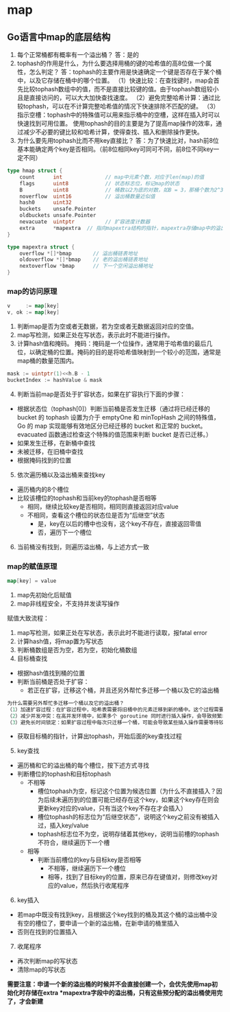 # map
## Go语言中map的底层结构

1. 每个正常桶都有概率有一个溢出桶？
答：是的
2. tophash的作用是什么，为什么要选择用桶的键的哈希值的高8位做一个属性，怎么判定？
答：tophash的主要作用是快速确定一个键是否存在于某个桶中，以及它存储在桶中的哪个位置。
（1）快速比较：在查找键时，map会首先比较tophash数组中的值，而不是直接比较键的值。由于tophash数组较小且是直接访问的，可以大大加快查找速度。
（2）避免完整哈希计算：通过比较tophash，可以在不计算完整哈希值的情况下快速排除不匹配的键。
（3）指示空槽：tophash中的特殊值可以用来指示桶中的空槽，这样在插入时可以快速找到可用位置。
使用tophash的目的主要是为了提高map操作的效率，通过减少不必要的键比较和哈希计算，使得查找、插入和删除操作更快。
3. 为什么要先用tophash比而不用key直接比？
答：为了快速比对，hash前8位基本能确定两个key是否相同。（前8位相同key可同可不同，前8位不同key一定不同）

```go
type hmap struct {
	count      int              // map中元素个数，对应于len(map)的值
	flags      uint8            // 状态标志位，标记map的状态
	B          uint8            // 桶数以2为底的对数，如B = 3，那桶个数为2^3=8
	noverflow  uint16           // 溢出桶数量近似值
	hash0      uint32
	buckets    unsafe.Pointer
	oldbuckets unsafe.Pointer
	nevacuate  uintptr          // 扩容进度计数器
	extra      *mapextra  // 指向mapextra结构的指针，mapextra存储map中的溢出桶
}

type mapextra struct {
	overflow *[]*bmap       // 溢出桶链表地址
	oldoverflow *[]*bmap    // 老的溢出桶链表地址
	nextoverflow *bmap      // 下一个空闲溢出桶地址
}
```

### map的访问原理
```go
v     := map[key]
v, ok := map[key]
```
1. 判断map是否为空或者无数据，若为空或者无数据返回对应的空值。
2. map写检测，如果正处在写状态，表示此时不能进行操作。
3. 计算hash值和掩码。   掩码：掩码是一个位操作，通常用于哈希值的最后几位，以确定桶的位置。掩码的目的是将哈希值映射到一个较小的范围，通常是map桶的数量范围内。
```go
mask := uintptr(1)<<h.B - 1
bucketIndex := hashValue & mask
```
4. 判断当前map是否处于扩容状态，如果在扩容执行下面的步骤：
- 根据状态位（tophash[0]）判断当前桶是否发生迁移（通过将已经迁移的 bucket 的 tophash 设置为介于 emptyOne 和 minTopHash 之间的特殊值，Go 的 map 实现能够有效地区分已经迁移的 bucket 和正常的 bucket。evacuated 函数通过检查这个特殊的值范围来判断 bucket 是否已迁移。）
- 如果发生迁移，在新桶中查找
- 未被迁移，在旧桶中查找
- 根据掩码找到的位置
5. 依次遍历桶以及溢出桶来查找key
- 遍历桶内的8个槽位
- 比较该槽位的tophash和当前key的tophash是否相等
  - 相同，继续比较key是否相同，相同则直接返回对应value
  - 不相同，查看这个槽位的状态位是否为“后继空”状态
    - 是，key在以后的槽中也没有，这个key不存在，直接返回零值
    - 否，遍历下一个槽位
6. 当前桶没有找到，则遍历溢出桶，与上述方式一致

### map的赋值原理
```go
map[key] = value
```
1. map先初始化后赋值
2. map非线程安全，不支持并发读写操作

赋值大致流程：
1. map写检测，如果正处在写状态，表示此时不能进行读取，报fatal error
2. 计算hash值，将map置为写状态
3. 判断桶数组是否为空，若为空，初始化桶数组
4. 目标桶查找
- 根据hash值找到桶的位置
- 判断当前桶是否处于扩容：
  - 若正在扩容，迁移这个桶，并且还另外帮忙多迁移一个桶以及它的溢出桶
```go
为什么需要另外帮忙多迁移一个桶以及它的溢出桶？
（1）加速扩容过程：在扩容过程中，哈希表需要将旧桶中的元素迁移到新的桶中。这个过程需要时间，如果只在插入新元素时迁移当前桶，那么整个扩容过程可能会很慢，特别是在有大量插入操作的时候。通过额外迁移一个桶及其溢出桶，可以加快扩容过程，使哈希表更快地达到新的状态。
（2）减少并发冲突：在高并发环境中，如果多个 goroutine 同时进行插入操作，会导致频繁地触发扩容操作。如果每次插入只迁移当前桶，这会增加并发冲突的概率。通过额外迁移其他桶，可以减少这种冲突，因为每次插入操作都在尽量多地完成迁移工作，减小其他 goroutine 需要处理的工作量。
（3）避免长时间锁定：如果扩容过程中每次只迁移一个桶，可能会导致某些插入操作需要等待较长时间，因为每个插入操作都要等待之前的扩容完成。通过一次性多迁移一些桶，可以减少这种等待时间，提高整体的性能。
```
- 获取目标桶的指针，计算出tophash，开始后面的key查找过程
5. key查找
- 遍历桶和它的溢出桶的每个槽位，按下述方式寻找
- 判断槽位的tophash和目标tophash
  - 不相等
    - 槽位tophash为空，标记这个位置为候选位置（为什么不直接插入？因为后续未遍历到的位置可能已经存在这个key，如果这个key存在则会更新key对应的value，只有当这个key不存在才会插入）
    - 槽位tophash的标志位为“后继空状态”，说明这个key之前没有被插入过，插入key/value
    - tophash标志位不为空，说明存储着其他key，说明当前槽的tophash不符合，继续遍历下一个槽
  - 相等
    - 判断当前槽位的key与目标key是否相等
      - 不相等，继续遍历下一个槽位
      - 相等，找到了目标key的位置，原来已存在键值对，则修改key对应的value，然后执行收尾程序
6. key插入
- 若map中既没有找到key，且根据这个key找到的桶及其这个桶的溢出桶中没有空的槽位了，要申请一个新的溢出桶，在新申请的桶里插入
- 否则在找到的位置插入
7. 收尾程序
- 再次判断map的写状态
- 清除map的写状态

**需要注意：申请一个新的溢出桶的时候并不会直接创建一个，会优先使用map初始化时存储在extra \*mapextra字段中的溢出桶，只有这些预分配的溢出桶使用完了，才会新建**
